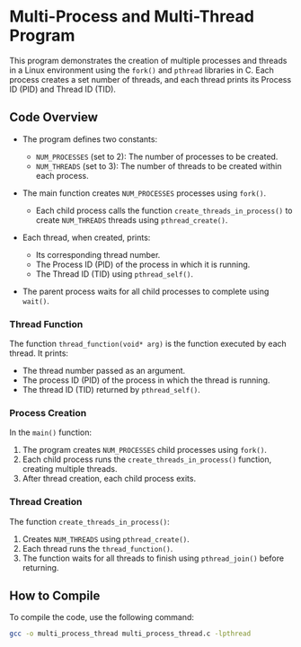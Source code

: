 # Multi-Process and Multi-Thread Program

This program demonstrates the creation of multiple processes and threads in a Linux environment using the `fork()` and `pthread` libraries in C. Each process creates a set number of threads, and each thread prints its Process ID (PID) and Thread ID (TID).

## Code Overview

- The program defines two constants: 
  - `NUM_PROCESSES` (set to 2): The number of processes to be created.
  - `NUM_THREADS` (set to 3): The number of threads to be created within each process.
  
- The main function creates `NUM_PROCESSES` processes using `fork()`.
  - Each child process calls the function `create_threads_in_process()` to create `NUM_THREADS` threads using `pthread_create()`.
  
- Each thread, when created, prints:
  - Its corresponding thread number.
  - The Process ID (PID) of the process in which it is running.
  - The Thread ID (TID) using `pthread_self()`.

- The parent process waits for all child processes to complete using `wait()`.

### Thread Function

The function `thread_function(void* arg)` is the function executed by each thread. It prints:
  - The thread number passed as an argument.
  - The process ID (PID) of the process in which the thread is running.
  - The thread ID (TID) returned by `pthread_self()`.

### Process Creation

In the `main()` function:
1. The program creates `NUM_PROCESSES` child processes using `fork()`.
2. Each child process runs the `create_threads_in_process()` function, creating multiple threads.
3. After thread creation, each child process exits.

### Thread Creation

The function `create_threads_in_process()`:
1. Creates `NUM_THREADS` using `pthread_create()`.
2. Each thread runs the `thread_function()`.
3. The function waits for all threads to finish using `pthread_join()` before returning.

## How to Compile

To compile the code, use the following command:

```bash
gcc -o multi_process_thread multi_process_thread.c -lpthread
